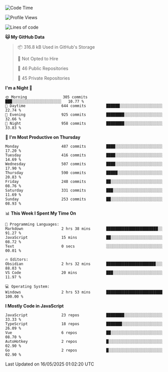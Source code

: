 <!--START_SECTION:waka-->
![Code Time](http://img.shields.io/badge/Code%20Time-947%20hrs%2045%20mins-blue)

![Profile Views](http://img.shields.io/badge/Profile%20Views-0-blue)

![Lines of code](https://img.shields.io/badge/From%20Hello%20World%20I%27ve%20Written-1.2%20million%20lines%20of%20code-blue)

**🐱 My GitHub Data** 

> 📦 316.8 kB Used in GitHub's Storage 
 > 
> 🚫 Not Opted to Hire
 > 
> 📜 46 Public Repositories 
 > 
> 🔑 45 Private Repositories 
 > 
**I'm a Night 🦉** 

```text
🌞 Morning                305 commits         ███░░░░░░░░░░░░░░░░░░░░░░   10.77 % 
🌆 Daytime                644 commits         ██████░░░░░░░░░░░░░░░░░░░   22.74 % 
🌃 Evening                925 commits         ████████░░░░░░░░░░░░░░░░░   32.66 % 
🌙 Night                  958 commits         ████████░░░░░░░░░░░░░░░░░   33.83 % 
```
📅 **I'm Most Productive on Thursday** 

```text
Monday                   487 commits         ████░░░░░░░░░░░░░░░░░░░░░   17.20 % 
Tuesday                  416 commits         ████░░░░░░░░░░░░░░░░░░░░░   14.69 % 
Wednesday                507 commits         ████░░░░░░░░░░░░░░░░░░░░░   17.90 % 
Thursday                 590 commits         █████░░░░░░░░░░░░░░░░░░░░   20.83 % 
Friday                   248 commits         ██░░░░░░░░░░░░░░░░░░░░░░░   08.76 % 
Saturday                 331 commits         ███░░░░░░░░░░░░░░░░░░░░░░   11.69 % 
Sunday                   253 commits         ██░░░░░░░░░░░░░░░░░░░░░░░   08.93 % 
```


📊 **This Week I Spent My Time On** 

```text
💬 Programming Languages: 
Markdown                 2 hrs 38 mins       ███████████████████████░░   91.27 % 
JavaScript               15 mins             ██░░░░░░░░░░░░░░░░░░░░░░░   08.72 % 
Text                     0 secs              ░░░░░░░░░░░░░░░░░░░░░░░░░   00.01 % 

🔥 Editors: 
Obsidian                 2 hrs 32 mins       ██████████████████████░░░   88.03 % 
VS Code                  20 mins             ███░░░░░░░░░░░░░░░░░░░░░░   11.97 % 

💻 Operating System: 
Windows                  2 hrs 53 mins       █████████████████████████   100.00 % 
```

**I Mostly Code in JavaScript** 

```text
JavaScript               23 repos            ████████░░░░░░░░░░░░░░░░░   33.33 % 
TypeScript               18 repos            ███████░░░░░░░░░░░░░░░░░░   26.09 % 
Vue                      6 repos             ██░░░░░░░░░░░░░░░░░░░░░░░   08.70 % 
AutoHotkey               2 repos             █░░░░░░░░░░░░░░░░░░░░░░░░   02.90 % 
Go                       2 repos             █░░░░░░░░░░░░░░░░░░░░░░░░   02.90 % 
```




 Last Updated on 16/05/2025 01:02:20 UTC
<!--END_SECTION:waka-->
